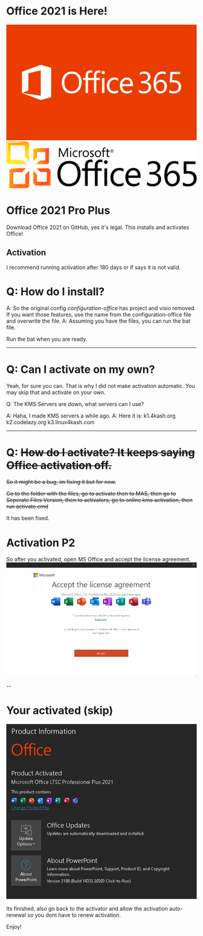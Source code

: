 # Office 2021 is Here!


![office](Microsoft_Office_365_Logo_white_text-700x425.png)
![classic](Microsoft_Office_365_Logo_black_text-700x172.png)
# Office 2021 Pro Plus
Download Office 2021 on GitHub, yes it's legal.
This installs and activates Office!

## Activation
I recommend running activation after 180 days or if says it is not valid.

# Q: How do I install?
A: So the original config *configuration-office* has project and visio removed. If you want those features, use the name from the configuration-office file and overwrite the file.
A: Assuming you have the files, you can run the bat file.


Run the bat when you are ready.

---


# Q: Can I activate on my own?
Yeah, for sure you can. That is why I did not make activation automatic. You may skip that and activate on your own.

Q: The KMS Servers are down, what servers can I use?

A: Haha, I made KMS servers a while ago.
A: Here it is: k1.4kash.org k2.codelazy.org k3.linux4kash.com

---

# Q: ~~How do I activate? It keeps saying Office activation off.~~
~~So it might be a bug, im fixing it but for now.~~

~~Go to the folder with the files, go to activate then to MAS, then go to Seperate Files Version, then to activators, go to online kms activation, then run
activate.cmd~~

It has been fixed.

# Activation P2
So after you activated, open MS Office and accept the license agreement.
![office](acceptagreement.png)

--

# Your activated (skip)
![office](activated.png)

Its finished, also go back to the activator and allow the activation auto-renewal so you dont have to renew activation.

Enjoy!
